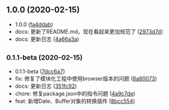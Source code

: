 ## 1.0.0 (2020-02-15)

* 1.0.0 ([fa4ddab](https://github.com/CaoMeiYouRen/safe-json-type-plugins/commit/fa4ddab))
* docs: 更新了README.md，现在看起来更加规范了 ([2973d7d](https://github.com/CaoMeiYouRen/safe-json-type-plugins/commit/2973d7d))
* docs: 更新日志 ([4a66a3a](https://github.com/CaoMeiYouRen/safe-json-type-plugins/commit/4a66a3a))



## <small>0.1.1-beta (2020-02-15)</small>

* 0.1.1-beta ([7dcc6a7](https://github.com/CaoMeiYouRen/safe-json-type-plugins/commit/7dcc6a7))
* fix: 修复了模块化工程中使用browser版本的问题 ([8a80073](https://github.com/CaoMeiYouRen/safe-json-type-plugins/commit/8a80073))
* docs: 更新日志 ([351fc92](https://github.com/CaoMeiYouRen/safe-json-type-plugins/commit/351fc92))
* chore: 修复package.json中的指令问题 ([4a9c7de](https://github.com/CaoMeiYouRen/safe-json-type-plugins/commit/4a9c7de))
* feat: 新增Date、Buffer对象的转换插件 ([8bcc554](https://github.com/CaoMeiYouRen/safe-json-type-plugins/commit/8bcc554))



